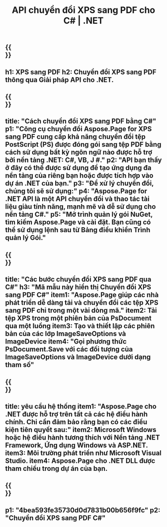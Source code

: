 ﻿---
translation: true
template: /_templates/_conversion-child-net.md
title: API chuyển đổi XPS sang PDF cho C# | .NET
url: /net/conversion/xps-to-pdf/
description: 'Mã mẫu để chuyển đổi XPS sang PDF C#. Sử dụng mã ví dụ API để chuyển đổi hàng loạt tệp XPS sang PDF trong VB.NET, Asp.NET hoặc bất kỳ ứng dụng dựa trên .NET nào.'
informat: XPS
outformat: PDF
otherformats: XPS EPS
---

{{<section banner>}}
---
h1: XPS sang PDF
h2: Chuyển đổi XPS sang PDF thông qua Giải pháp API cho .NET.
---

{{<section overview>}}
---
title: "Cách chuyển đổi XPS sang PDF bằng C#"
p1: "Công cụ chuyển đổi Aspose.Page for XPS sang PDF cung cấp khả năng chuyển đổi tệp PostScript (PS) được đóng gói sang tệp PDF bằng cách sử dụng bất kỳ ngôn ngữ nào được hỗ trợ bởi nền tảng .NET: C#, VB, J #."
p2: "API bạn thấy ở đây có thể được sử dụng để tạo ứng dụng đa nền tảng của riêng bạn hoặc được tích hợp vào dự án .NET của bạn."
p3: "Để xử lý chuyển đổi, chúng tôi sẽ sử dụng:"
p4: "Aspose.Page for .NET API là một API chuyển đổi và thao tác tài liệu giàu tính năng, mạnh mẽ và dễ sử dụng cho nền tảng C#."
p5: "Mở trình quản lý gói NuGet, tìm kiếm Aspose.Page và cài đặt. Bạn cũng có thể sử dụng lệnh sau từ Bảng điều khiển Trình quản lý Gói."
---

{{<section feature1>}}
---
title: "Các bước chuyển đổi XPS sang PDF qua C#"
h3: "Mã mẫu này hiển thị Chuyển đổi XPS sang PDF C#"
item1: "Aspose.Page giúp các nhà phát triển dễ dàng tải và chuyển đổi các tệp XPS sang PDF chỉ trong một vài dòng mã."
item2: Tải tệp XPS trong một phiên bản của PsDocument qua một luồng
item3: Tạo và thiết lập các phiên bản của các lớp ImageSaveOptions và ImageDevice
item4: "Gọi phương thức PsDocument.Save với các đối tượng của ImageSaveOptions và ImageDevice dưới dạng tham số"
---

{{<section feature2>}}
---
title: yêu cầu hệ thống
item1: "Aspose.Page cho .NET được hỗ trợ trên tất cả các hệ điều hành chính. Chỉ cần đảm bảo rằng bạn có các điều kiện tiên quyết sau:"
item2: Microsoft Windows hoặc hệ điều hành tương thích với Nền tảng .NET Framework, Ứng dụng Windows và ASP.NET.
item3: Môi trường phát triển như Microsoft Visual Studio.
item4: Aspose.Page cho .NET DLL được tham chiếu trong dự án của bạn.
---

{{<section gist>}}
---
p1: "4bea593fe35730d0d7831b00b656f9fc"
p2: "Chuyển đổi XPS sang PDF C#"
---

